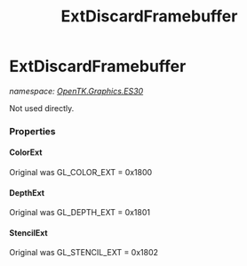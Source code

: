 ﻿---
title: ExtDiscardFramebuffer
---

# ExtDiscardFramebuffer
_namespace: [OpenTK.Graphics.ES30](N-OpenTK.Graphics.ES30.html)_

Not used directly.



### Properties

#### ColorExt
Original was GL_COLOR_EXT = 0x1800
#### DepthExt
Original was GL_DEPTH_EXT = 0x1801
#### StencilExt
Original was GL_STENCIL_EXT = 0x1802

